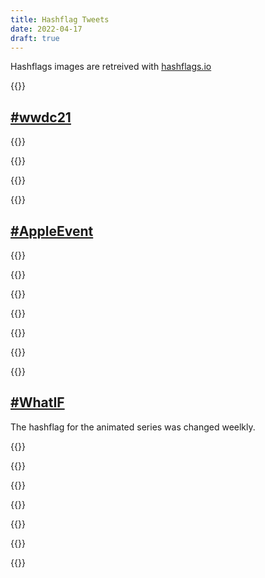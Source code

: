 ```yaml
---
title: Hashflag Tweets
date: 2022-04-17
draft: true
---
```


Hashflags images are retreived with [hashflags.io](https://hashflags.io)

{{<tweet id="1341438954025803777">}}

## [#wwdc21]()


{{<tweet id="1433743632490766337">}}

{{<tweet id="1402022489056759808">}}

{{<tweet id="1400374052087238658">}}

{{<tweet id="1401529638384377861">}}




## [#AppleEvent]()

{{<tweet id="1499276391157805058">}}

{{<tweet id="1499270845373501441">}}

{{<tweet id="1447996181926322185">}}

{{<tweet id="1435319830316470276">}}

{{<tweet id="1382077826841636866">}}

{{<tweet id="1324661711987769349">}}

{{<tweet id="1313697768859369473">}}


## [#WhatIF]()

The hashflag for the animated series was changed weelkly.


{{<tweet id="1443984053452120082">}}

{{<tweet id="1438940827703816201">}}


{{<tweet id="1433822094828134400">}}

{{<tweet id="1437114488486961152">}}

{{<tweet id="1428763766380896263">}}

{{<tweet id="1431360875084926979">}}

{{<tweet id="1427283206861066248">}}
